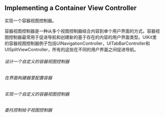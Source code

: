 ## Implementing a Container View Controller

实现一个容器视图控制器。

容器视图控制器是一种从多个视图控制器结合内容到单个用户界面的方式。容器视图控制器最常用于促进导航和创建新的基于存在的内容的用户界面类型。UIKit里的容器视图控制器例子包括UINavigationController，UITabBarController和UISplitViewController，所有的这些在不同的用户界面之间促进导航。

###### 设计一个自定义的容器视图控制器

###### 在界面构建器里配置容器

###### 实现一个自定义的容器视图控制器

###### 委托控制给子视图控制器